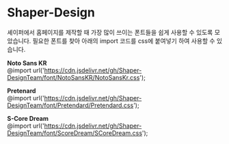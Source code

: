 # Shaper-Design

셰이퍼에서 홈페이지를 제작할 때 가장 많이 쓰이는 폰트들을 쉽게 사용할 수 있도록 모았습니다.
필요한 폰트를 찾아 아래의 import 코드를 css에 붙여넣기 하여 사용할 수 있습니다.

<b>Noto Sans KR</b><br>
@import url('https://cdn.jsdelivr.net/gh/Shaper-DesignTeam/font/NotoSansKR/NotoSansKr.css');


<b>Pretenard</b> <br>
@import url('https://cdn.jsdelivr.net/gh/Shaper-DesignTeam/font/Pretendard/Pretendard.css');

<b>S-Core Dream</b> <br>
@import url('https://cdn.jsdelivr.net/gh/Shaper-DesignTeam/font/ScoreDream/SCoreDream.css');
